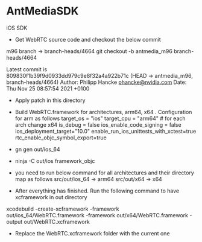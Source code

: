 # AntMediaSDK
iOS SDK 

*  Get WebRTC source code and checkout the below commit 

m96 branch -> branch-heads/4664
git checkout -b antmedia_m96 branch-heads/4664

Latest commit is  
809830f1b39f9d0933dd979c9e8f32a4a922b71c (HEAD -> antmedia_m96, branch-heads/4664)
Author: Philipp Hancke <phancke@nvidia.com>
Date:   Thu Nov 25 08:57:54 2021 +0100


* Apply patch in this directory

* Build WebRTC.framework for architectures, arm64, x64 . Configuration for arm as follows 
target_os = "ios"
target_cpu = "arm64" # for each arch change x64
is_debug = false
ios_enable_code_signing = false
ios_deployment_target="10.0"
enable_run_ios_unittests_with_xctest=true
rtc_enable_objc_symbol_export=true

* gn gen out/ios_64

* ninja -C out/ios framework_objc


* you need to run below command for all architectures and their directory map as follows
src/out/ios_64 -> arm64
src/out/x64 -> x64

* After everything has finished. Run the following command to have xcframework in out directory

xcodebuild -create-xcframework -framework out/ios_64/WebRTC.framework -framework out/x64/WebRTC.framework -output out/WebRTC.xcframework

* Replace the WebRTC.xcframework folder with the current one 
